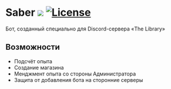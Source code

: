 # Saber ![](https://img.shields.io/badge/python-3.7+-blue.svg) [![License](https://img.shields.io/github/license/runic-tears/twig-bot)](./LICENSE)

Бот, созданный специально для Discord-сервера «The Library»

## Возможности
- Подсчёт опыта
- Создание магазина
- Менджмент опыта со стороны Администратора
- Защита от добавления бота на сторонние серверы
